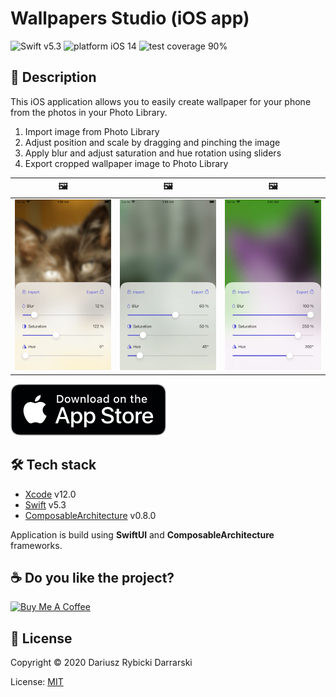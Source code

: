 # Wallpapers Studio (iOS app)

![Swift v5.3](https://img.shields.io/badge/swift-v5.3-orange.svg)
![platform iOS 14](https://img.shields.io/badge/platform-iOS%2014-blue.svg)
![test coverage 90%](https://img.shields.io/badge/test%20coverage-90%25-green.svg)

## 📝 Description

This iOS application allows you to easily create wallpaper for your phone from the photos in your Photo Library.

1. Import image from Photo Library
2. Adjust position and scale by dragging and pinching the image
3. Apply blur and adjust saturation and hue rotation using sliders
4. Export cropped wallpaper image to Photo Library

|🖼|🖼|🖼|
|:-:|:-:|:-:|
|![Screenshot_1_iPhone_5.5_inch_small.png](WallpapersApp/Resources/Screenshots/Screenshot_1_iPhone_5.5_inch_small.png)|![Screenshot_2_iPhone_5.5_inch_small.png](WallpapersApp/Resources/Screenshots/Screenshot_2_iPhone_5.5_inch_small.png)|![Screenshot_3_iPhone_5.5_inch_small.png](WallpapersApp/Resources/Screenshots/Screenshot_3_iPhone_5.5_inch_small.png)|

[![Download on the App Store](WallpapersApp/Resources/Download_on_the_App_Store_badge.png)](https://apps.apple.com/pl/app/wallpapers-studio/id1531974217)

## 🛠 Tech stack

- [Xcode](https://developer.apple.com/xcode/) v12.0
- [Swift](https://swift.org/) v5.3
- [ComposableArchitecture](https://github.com/pointfreeco/swift-composable-architecture) v0.8.0

Application is build using **SwiftUI** and **ComposableArchitecture** frameworks.

## ☕️ Do you like the project?

<a href="https://www.buymeacoffee.com/darrarski" target="_blank"><img src="https://cdn.buymeacoffee.com/buttons/v2/default-yellow.png" alt="Buy Me A Coffee" height="60" width="217" style="height: 60px !important;width: 217px !important;" ></a>

## 📄 License

Copyright © 2020 Dariusz Rybicki Darrarski

License: [MIT](LICENSE)

